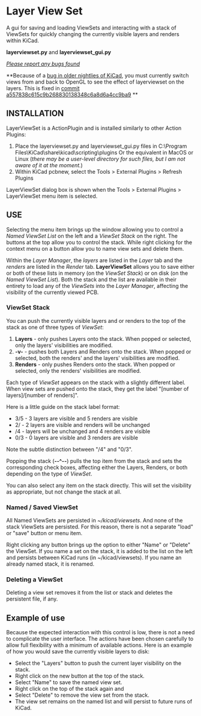 # Layer View Set

A gui for saving and loading ViewSets and interacting
with a stack of ViewSets for quickly changing the currently visible
layers and renders within KiCad.

**layerviewset.py** and **layerviewset_gui.py**

*[Please report any bugs found](https://github.com/HiGregSmith/LayerViewSet/issues)*

**Because of a [bug in older nightlies of KiCad](https://bugs.launchpad.net/kicad/+bug/1712233), you must currently switch views from and back
to OpenGL to see the effect of layerviewset on the layers. This is fixed in
[commit a557838c615c9b268830138348c6a8d6a4cc9ba9](https://bugs.launchpad.net/kicad/+bug/1712233/comments/4)
**

## INSTALLATION

LayerViewSet is a ActionPlugin and is installed similarly to other Action Plugins:
1) Place the layerviewset.py and layerviewset_gui.py files in 
C:\Program Files\KiCad\share\kicad\scripting\plugins
Or the equivalent in MacOS or Linux
(*there may be a user-level directory for such files, but I am not aware of it at the moment.*)
2) Within KiCad pcbnew, select the Tools > External Plugins > Refresh Plugins

LayerViewSet dialog box is shown when the Tools > External Plugins > LayerViewSet menu item is selected.


## USE

Selecting the menu item brings up the window allowing you to control a
*Named ViewSet List* on the left and a *ViewSet Stack* on the right. 
The buttons at the top allow you to control the stack. While right clicking
for the context menu on a button allow you to name view sets and delete them.

Within the *Layer Manager*, the *layers* are listed in the *Layer* tab and
the *renders* are listed in the *Render* tab. **LayerViewSet** allows you to
save either or both of these lists in memory (on the *ViewSet Stack*) or on disk
(on the *Named ViewSet List*). Both the stack and the list are available
in their entirety to load any of the *ViewSets* into the *Layer Manager*, affecting
the visibility of the currently viewed PCB.

### ViewSet Stack
You can push the currently visible layers and or renders to the top of the 
stack as one of three types of *ViewSet*:
1) **Layers** - only pushes Layers onto the stack. When popped or selected, only the layers' visibilities are modified.
2) **-v-** - pushes both Layers and Renders onto the stack.  When popped or selected, both the renders' and the layers' visibilities are modified.
3) **Renders** - only pushes Renders onto the stack. When popped or selected, only the renders' visibilities are modified.

Each type of *ViewSet* appears on the stack with a slightly different label.
When view sets are pushed onto the stack, they get the label "[number of layers]/[number of renders]".

Here is a little guide on the stack label format:
- 3/5 - 3 layers are visible and 5 renders are visible
- 2/  - 2 layers are visible and renders will be unchanged
- /4  - layers will be unchanged and 4 renders are visible
- 0/3 - 0 layers are visible and 3 renders are visible

Note the subtle distinction between "/4" and "0/3".

Popping the stack (**--^--**) pulls the top item from the stack and
sets the corresponding check boxes, affecting either the
Layers, Renders, or both depending on the type of *ViewSet*.

You can also select any item on the stack directly. This will set the visibility
as appropriate, but not change the stack at all.

### Named / Saved ViewSet

All Named ViewSets are persisted in *~/kicad/viewsets*. And none of the stack
ViewSets are persisted. For this reason, there is not a separate
"load" or "save" button or menu item.

Right clicking any button brings up the option to either "Name" or "Delete" the
ViewSet. If you name a set on the stack, it is added to the list on the left
and persists between KiCad runs (in ~/kicad/viewsets).
If you name an already named stack, it is renamed.

### Deleting a ViewSet
Deleting a view set removes it from the list or stack and deletes the
persistent file, if any.

## Example of use

Because the expected interaction with this control is low, there is not a
need to complicate the user interface. The actions have been chosen
carefully to allow full flexibility with a minimum of available actions.
Here is an example of how you would save the currently visible layers to disk:

- Select the "Layers" button to push the current layer visibility on the stack.
- Right click on the new button at the top of the stack.
- Select "Name" to save the named view set.
- Right click on the top of the stack again and
- Select "Delete" to remove the view set from the stack.
- The view set remains on the named list and will persist to future
runs of KiCad.
